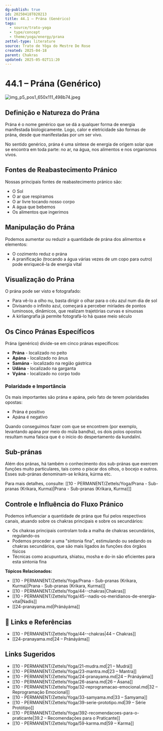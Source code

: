 ```yaml
---
dg-publish: true
id: 20250418T020213
title: 44.1 – Prána (Genérico)
tags:
  - source/trato-yoga
  - type/concept
  - theme/yoga/energy/prana
zettel-type: literature
source: Trato de Yôga do Mestre De Rose
created: 2025-04-18
parent: Chakras
updated: 2025-05-02T11:20
---
```


# 44.1 – Prána (Genérico)

![img_p5_pos1_650x111_498b74.jpeg](/img/user/images/img_p5_pos1_650x111_498b74.jpeg)

## Definição e Natureza do Prána

Prána é o nome genérico que se dá a qualquer forma de energia manifestada biologicamente. Logo, calor e eletricidade são formas de prána, desde que manifestadas por um ser vivo.

No sentido genérico, prána é uma síntese de energia de origem solar que se encontra em toda parte: no ar, na água, nos alimentos e nos organismos vivos.

## Fontes de Reabastecimento Pránico

Nossas principais fontes de reabastecimento pránico são:
- O Sol
- O ar que respiramos
- O ar livre tocando nosso corpo
- A água que bebemos
- Os alimentos que ingerimos

## Manipulação do Prána

Podemos aumentar ou reduzir a quantidade de prána dos alimentos e elementos:
- O cozimento reduz o prána
- A pranificação (trocando a água várias vezes de um copo para outro) pode enriquecê-la de energia vital

## Visualização do Prána

O prána pode ser visto e fotografado:
- Para vê-lo a olho nu, basta dirigir o olhar para o céu azul num dia de sol
- Divisando o infinito azul, começará a perceber miríades de pontos luminosos, dinâmicos, que realizam trajetórias curvas e sinuosas
- A kirliangrafia já permite fotografá-lo há quase meio século

## Os Cinco Pránas Específicos

Prána (genérico) divide-se em cinco pránas específicos:

- **Prána** - localizado no peito
- **Apána** - localizado no ânus
- **Samána** - localizado na região gástrica
- **Udána** - localizado na garganta
- **Vyána** - localizado no corpo todo

### Polaridade e Importância

Os mais importantes são prána e apána, pelo fato de terem polaridades opostas:
- Prána é positivo
- Apána é negativo

Quando conseguimos fazer com que se encontrem (por exemplo, levantando apána por meio do múla bandha), os dois polos opostos resultam numa faísca que é o início do despertamento da kundaliní.

## Sub-pránas

Além dos pránas, há também o conhecimento dos sub-pránas que exercem funções muito particulares, tais como o piscar dos olhos, o bocejo e outros. Esses sub-pránas denominam-se krikára, kúrma etc.

Para mais detalhes, consulte: [[10 - PERMANENT/Zettels/Yoga/Prana - Sub-pranas (Krikara, Kurma)\|Prana - Sub-pranas (Krikara, Kurma)]]

## Controle e Influência do Fluxo Pránico

Podemos influenciar a quantidade de prána que flui pelos respectivos canais, atuando sobre os chakras principais e sobre os secundários:

- Os chakras principais controlam toda a malha de chakras secundários, regulando-os
- Podemos proceder a uma "sintonia fina", estimulando ou sedando os chakras secundários, que são mais ligados às funções dos órgãos físicos
- Técnicas como acupuntura, shiatsu, mosha e do-in são eficientes para esta sintonia fina

**Tópicos Relacionados:**
- [[10 - PERMANENT/Zettels/Yoga/Prana - Sub-pranas (Krikara, Kurma)\|Prana - Sub-pranas (Krikara, Kurma)]]
- [[10 - PERMANENT/Zettels/Yoga/44--chakras\|Chakras]]
- [[10 - PERMANENT/Zettels/Yoga/45--nadis-os-meridianos-de-energia-vital\|Nadis]]
- [[24-pranayama.md\|Pránáyáma]]

## 🔗 Links e Referências

- [[10 - PERMANENT/Zettels/Yoga/44--chakras\|44 – Chakras]]
- [[24-pranayama.md\|24 – Pránáyáma]]

## Links Sugeridos

- [[10 - PERMANENT/Zettels/Yoga/21-mudra.md\|21 – Mudrá]]
- [[10 - PERMANENT/Zettels/Yoga/23-mantra.md\|23 – Mantra]]
- [[10 - PERMANENT/Zettels/Yoga/24-pranayama.md\|24 – Pránáyáma]]
- [[10 - PERMANENT/Zettels/Yoga/26-asana.md\|26 – Ásana]]
- [[10 - PERMANENT/Zettels/Yoga/32-reprogramacao-emocional.md\|32 – Reprogramação Emocional]]
- [[10 - PERMANENT/Zettels/Yoga/33-samyama.md\|33 – Samyama]]
- [[10 - PERMANENT/Zettels/Yoga/39-serie-prototipo.md\|39 – Série Protótipo]]
- [[10 - PERMANENT/Zettels/Yoga/392-recomendacoes-para-o-praticante\|39.2 – Recomendações para o Praticante]]
- [[10 - PERMANENT/Zettels/Yoga/59-karma.md\|59 – Karma]]